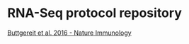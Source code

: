 # RNA-Seq protocol repository

[Buttgereit et al. 2016 - Nature Immunology](http://lorenzogatti.me/rnaseq_protocols/buttgereit_at_al_2016/protocol.html)
